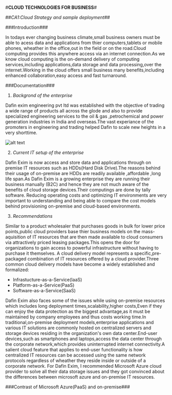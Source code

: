 #**CLOUD TECHNOLOGIES FOR BUSINESS**#

##*CA1:Cloud Strategy and sample deployment*##

###Introduction###

In todays ever changing business climate,small business owners must be able to acess data and applications from thier computers,tablets or mobile phones,
wheather in the office,out in the field or on the road.Cloud computing provides this  anywhere access via an internet connection.As we know cloud computing
is the on-demand delivery of computing services,including applications,data storage and data processing,over the internet.Working in the cloud offers small 
business many benefits,including enhanced collaboration,easy access and fast turnaround. 

###Documentation###

1. *Backgrond of the enterprise*

 
Dafin exim engineering pvt ltd was established with the objective of trading a wide range of products all across the glode and  also to provide
specialized engineering services to the oil & gas ,petrochemical and power generation industries in India and overseas.The vast experiance of the 
promoters in engineering and trading helped Dafin to scale new heights in a very shorttime.

![alt text](https://dafinglobal.com/wp-content/uploads/2017/09/dafinlogo.jpg)


2. *Current IT setup of the enterprise*

Dafin Exim is now access and store data and applications through on premise IT resources such as HDDs(Hard Disk Drive).The reasons behind their usage of on-premise are HDDs are readily 
available ,affordable ,long life span.As Dafin Exim is a growing enterprise they are running their business manually (B2C) and  hence they are not much aware of the benefits of cloud storage devices.Their computings are done by tally software. Reducing operating costs and  optimizing IT environments are very important to understanding and being  able to compare the cost models behind provisioning on-premise  and cloud-based environments.


3. *Recommendations*


Similar to a product wholesaler that purchases goods in bulk for lower price points,public cloud providers base thier business models on the mass-aquisition
of IT resources that are then made available to cloud consumers via attractively priced leasing packages.This opens the door for organizations to 
gain access to powerful infrastructure without having to purchase it themselves. A cloud delivery model represents a specific,pre-packaged combination of IT 
resources offered by a cloud provider.Three common cloud delivery models have become a widely established and formalized:
- Infrastucture-as-a-Service(IaaS)
- Platform-as-a-Service(PaaS)
- Software-as-a-Service(SaaS)


Dafin Exim also faces some of the issues while using on-premise resources which includes long deployment times,scalability,higher costs,Even if they can enjoy the data protection as the biggest advantage,as it must be maintained by company employees and thus costs working time.In traditional,on-premise deployment models,enterprise applications and various IT solutions are commonly hosted on centralized servers and storage devices residing
in the organization's own data center.End-user devices,such as smartphones and laptops,access the data center through the corporate network,which provides uninterrupted internet connectivity.A salient 
cloud feature that applies to end-user functionality is how centralized IT resources can be accessed using the same network protocols regardless of wheather they reside inside or outside of a corporate network. 
For Dafin Exim, I recommended Microsoft Azure cloud provider to solve all their data storage issues and they got convinced about the differences between microsoft azure and on-premise IT resources. 


###Contrast of Microsoft Azure(PaaS) and on-premise###
  












  
 











